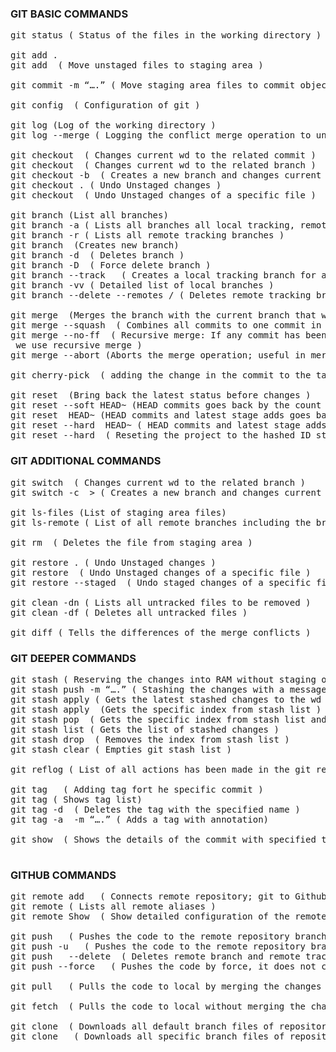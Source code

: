 ### GIT BASIC COMMANDS
<pre>
git status ( Status of the files in the working directory )

git add . 
git add <filename> ( Move unstaged files to staging area )
 
git commit -m “….” ( Move staging area files to commit objects folder )

git config <commands> ( Configuration of git )

git log (Log of the working directory )
git log --merge ( Logging the conflict merge operation to understand which commits have conflict in the branches )

git checkout <commit ID> ( Changes current wd to the related commit )
git checkout <branchName> ( Changes current wd to the related branch )
git checkout -b <branchName> ( Creates a new branch and changes current wd to the new branch )
git checkout . ( Undo Unstaged changes )
git checkout <fileName> ( Undo Unstaged changes of a specific file )

git branch (List all branches)
git branch -a ( Lists all branches all local tracking, remote tracking and local )
git branch -r ( Lists all remote tracking branches )
git branch <branchName> (Creates new branch)
git branch -d <branchName> ( Deletes branch )
git branch -D <branchName> ( Force delete branch )
git branch --track <branchName> <remoteBranchName> ( Creates a local tracking branch for a remote branch )
git branch -vv ( Detailed list of local branches )
git branch --delete --remotes <alias>/<branchName> ( Deletes remote tracking branch )

git merge <branchName> (Merges the branch with the current branch that we are in )
git merge --squash <branchName> ( Combines all commits to one commit in the target branch and stages it to source branch )
git merge --no-ff <branchName> ( Recursive merge: If any commit has been made after creating the merged target branch <br/> we use recursive merge ) 
git merge --abort (Aborts the merge operation; useful in merge conflict situations )

git cherry-pick <commit ID> ( adding the change in the commit to the target branch )

git reset <fileName> (Bring back the latest status before changes )
git reset --soft HEAD~<go back step count> (HEAD commits goes back by the count )
git reset  HEAD~<go back step count> (HEAD commits and latest stage adds goes back by the count but stays in wd )
git reset --hard  HEAD~<go back step count> ( HEAD commits and latest stage adds goes back by the count and changes are deleted in wd )
git reset --hard <hashed ID from reflog> ( Reseting the project to the hashed ID status )
</pre>
### GIT ADDITIONAL COMMANDS
<pre>
git switch <branchName> ( Changes current wd to the related branch )
git switch -c <branchName> > ( Creates a new branch and changes current wd to the new branch )
 
git ls-files (List of staging area files)
git ls-remote ( List of all remote branches including the branches that are not existed in local )

git rm <fileName> ( Deletes the file from staging area )

git restore . ( Undo Unstaged changes )
git restore <fileName> ( Undo Unstaged changes of a specific file )
git restore --staged <fileName> ( Undo staged changes of a specific file )

git clean -dn ( Lists all untracked files to be removed )
git clean -df ( Deletes all untracked files )

git diff ( Tells the differences of the merge conflicts )
</pre>

### GIT DEEPER COMMANDS
<pre>
git stash ( Reserving the changes into RAM without staging or committing for after commit )
git stash push -m “….” ( Stashing the changes with a message )
git stash apply ( Gets the latest stashed changes to the wd in order to stage and commit – STACK / LIFO )
git stash apply <index> (Gets the specific index from stash list )
git stash pop <index> ( Gets the specific index from stash list and removes it from stash list )
git stash list ( Gets the list of stashed changes )
git stash drop <index> ( Removes the index from stash list )
git stash clear ( Empties git stash list )

git reflog ( List of all actions has been made in the git repository )

git tag <tagName> <commit ID> ( Adding tag fort he specific commit )
git tag ( Shows tag list)
git tag -d <tagName> ( Deletes the tag with the specified name )
git tag -a <tagName> -m “….” ( Adds a tag with annotation)
 
git show <tagName> ( Shows the details of the commit with specified tag name )
 </pre>
### GITHUB COMMANDS
<pre>
git remote add <alias> <url> ( Connects remote repository; git to Github by an url; “origin” is default alias of the repository in Github )
git remote ( Lists all remote aliases )
git remote Show <alias> ( Show detailed configuration of the remote alias )

git push <alias> <branch> ( Pushes the code to the remote repository branch through alias and creates a new remote branch if it does not exist )
git push -u <alias> <branch> ( Pushes the code to the remote repository branch through alias, creates both a track and a new remote branch if it does not exist )
git push <alias>  --delete <branchName> ( Deletes remote branch and remote tracking branch if it exists )
git push --force <alias> <branchName> ( Pushes the code by force, it does not care if the pushed code is behind remote code )

git pull <alias> <branch> ( Pulls the code to local by merging the changes )

git fetch <alias> ( Pulls the code to local without merging the changes)

git clone <repo URL> ( Downloads all default branch files of repository into local directory )
git clone <branchName> <repo URL> ( Downloads all specific branch files of repository into local directory )
</pre>
